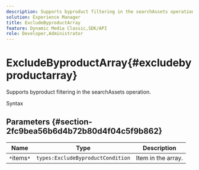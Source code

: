 ```yaml
---
description: Supports byproduct filtering in the searchAssets operation.
solution: Experience Manager
title: ExcludeByproductArray
feature: Dynamic Media Classic,SDK/API
role: Developer,Administrator
---
```


# ExcludeByproductArray{#excludebyproductarray}

Supports byproduct filtering in the searchAssets operation.

 Syntax 

## Parameters {#section-2fc9bea56b6d4b72b80d4f04c5f9b862}

|  Name  | Type  | Description  |
|---|---|---|
|  `*`items`*`  | `types:ExcludeByproductCondition`  | Item in the array.  |


